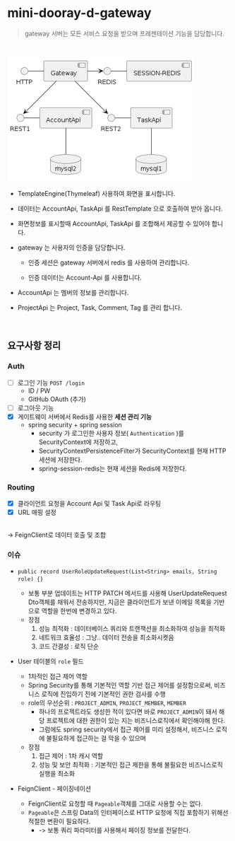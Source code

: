# mini-dooray-d-gateway

> gateway 서버는 모든 서비스 요청을 받으며 프레젠테이션 기능을 담당합니다.

<br/>

![img.png](img.png)

- TemplateEngine(Thymeleaf) 사용하여 화면을 표시합니다.

- 데이터는 AccountApi, TaskApi 를 RestTemplate 으로 호출하여 받아 옵니다.

- 화면정보를 표시할때 AccountApi, TaskApi 를 조합해서 제공할 수 있어야 합니다.

- gateway 는 사용자의 인증을 담당합니다.

  - 인증 세션은 gateway 서버에서 redis 를 사용하여 관리합니다.

  - 인증 데이터는 Account-Api 를 사용합니다.

- AccountApi 는 멤버의 정보를 관리합니다.

- ProjectApi 는 Project, Task, Comment, Tag 를 관리 합니다.

<br/>


## 요구사항 정리 

### Auth
- [ ] 로그인 기능  `POST /login`
  - ID / PW
  - GitHub OAuth (추가)
- [ ] 로그아웃 기능   
- [x] 게이트웨이 서버에서 Redis를 사용한 **세션 관리 기능**
  - spring security + spring session
    - security 가 로그인한 사용자 정보( `Authentication` )를 SecurityContext에 저장하고, 
    - SecurityContextPersistenceFilter가 SecurityContext를 현재 HTTP 세션에 저장한다. 
    - spring-session-redis는 현재 세션을 Redis에 저장한다. 


### Routing
- [x] 클라이언트 요청을 Account Api 및 Task Api로 라우팅
- [x] URL 매핑 설정
<br/>
-> FeignClient로 데이터 호출 및 조합 




### 이슈
- `public record UserRoleUpdateRequest(List<String> emails, String role) {}`
  - 보통 부분 업데이트는 HTTP PATCH 메서드를 사용해 UserUpdateRequest Dto객체를 채워서 전송하지만, 
    지금은 클라이언트가 보낸 이메일 목록을 기반으로 역할을 한번에 변경하고 있다. 
  - 장점
    1. 성능 최적화 : 데이터베이스 쿼리와 트랜잭션을 최소화하여 성능을 최적화 
    2. 네트워크 효율성 : 그냥..  데이터 전송을 최소화시켯음 
    3. 코드 간결성 : 로직 단순 


- User 테이블의 `role` 필드 
  - 1차적인 접근 제어 역할
  - Spring Security를 통해 기본적인 역할 기반 접근 제어를 설정함으로써, 비즈니스 로직에 진입하기 전에 기본적인 권한 검사를 수행
  - role의 우선순위 : `PROJECT_ADMIN`, `PROJECT_MEMBER`, `MEMBER`
    - 하나의 프로젝트라도 생성한 적이 있다면 바로 `PROJECT_ADMIN`이 돼서 해당 프로젝트에 대한 권한이 있는 지는 비즈니스로직에서 확인해야해 한다. 
    - 그럼에도 spring security에서 접근 제어를 미리 설정해서, 비즈니스 로직에 불필요하게 접근하는 걸 막을 수 있으며 
  - 장점
    1. 접근 제어 : 1차 캐시 역할 
    2. 성능 및 보안 최적화 : 기본적인 접근 제한을 통해 불필요한 비즈니스로직 실행을 최소화


- FeignClient - 페이징네이션
  - FeignClient로 요청할 때 `Pageable`객체를 그대로 사용할 수는 없다. 
  - `Pageable`은 스프링 Data의 인터페이스로 HTTP 요청에 직접 포함하기 위해선 적절한 변환이 필요하다. 
    - -> 보통 쿼리 파라미터를 사용해서 페이징 정보를 전달한다. 
